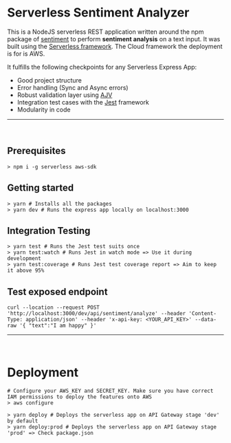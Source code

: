 # Serverless Sentiment Analyzer

This is a NodeJS serverless REST application written around the npm package of [sentiment](https://www.npmjs.com/package/sentiment) to perform **sentiment analysis** on a text input.
It was built using the [Serverless framework](https://www.serverless.com/). The Cloud framework the deployment is for is AWS.

It fulfills the following checkpoints for any Serverless Express App:

- Good project structure
- Error handling (Sync and Async errors)
- Robust validation layer using [AJV](https://www.npmjs.com/package/ajv)
- Integration test cases with the [Jest](https://jestjs.io/) framework
- Modularity in code

<hr>
<br>

## Prerequisites

    > npm i -g serverless aws-sdk

## Getting started

    > yarn # Installs all the packages
    > yarn dev # Runs the express app locally on localhost:3000

## Integration Testing

    > yarn test # Runs the Jest test suits once
    > yarn test:watch # Runs Jest in watch mode => Use it during development
    > yarn test:coverage # Runs Jest test coverage report => Aim to keep it above 95%

## Test exposed endpoint

```shell
curl --location --request POST 'http://localhost:3000/dev/api/sentiment/analyze' --header 'Content-Type: application/json' --header 'x-api-key: <YOUR_API_KEY>' --data-raw '{ "text":"I am happy" }'
```

<hr>
<br>

# Deployment

    # Configure your AWS_KEY and SECRET_KEY. Make sure you have correct IAM permissions to deploy the features onto AWS
    > aws configure

    > yarn deploy # Deploys the serverless app on API Gateway stage 'dev' by default
    > yarn deploy:prod # Deploys the serverless app on API Gateway stage 'prod' => Check package.json
